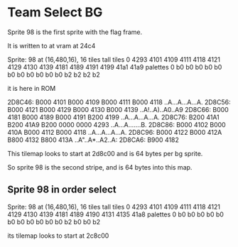 # Team Select BG

Sprite 98 is the first sprite with the flag frame.

It is written to at vram at 24c4

Sprite: 98 at (16,480,16), 16 tiles tall
tiles
0
4293
4101
4109
4111
4118
4121
4129
4130
4139
4181
4189
4191
4199
41a1
41a9
palettes
0
b0
b0
b0
b0
b0
b0
b0
b0
b0
b0
b0
b2
b2
b2
b2

it is here in ROM

2D8C46: B000 4101 B000 4109 B000 4111 B000 4118 ..A...A...A...A.
2D8C56: B000 4121 B000 4129 B000 4130 B000 4139 ..A!..A)..A0..A9
2D8C66: B000 4181 B000 4189 B000 4191 B200 4199 ..A...A...A...A.
2D8C76: B200 41A1 B200 41A9 B200 0000 0000 4293 ..A...A.......B.
2D8C86: B000 4102 B000 410A B000 4112 B000 4118 ..A...A...A...A.
2D8C96: B000 4122 B000 412A B800 4132 B800 413A ..A"..A\*..A2..A:
2D8CA6: B900 4182

This tilemap looks to start at 2d8c00 and is 64 bytes per bg sprite.

So sprite 98 is the second stripe, and is 64 bytes into this map.

## Sprite 98 in order select

Sprite: 98 at (16,480,16), 16 tiles tall
tiles
0
4293
4101
4109
4111
4118
4121
4129
4130
4139
4181
4189
4190
4131
4135
41a8
palettes
0
b0
b0
b0
b0
b0
b0
b0
b0
b0
b0
b0
b2
b0
b0
b2

its tilemap looks to start at 2c8c00
